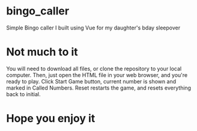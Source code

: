 # bingo_caller
Simple Bingo caller I built using Vue for my daughter's bday sleepover

# Not much to it
You will need to download all files, or clone the repository to your local computer.  Then, just open the HTML file in your web browser, and you're ready to play.  Click Start Game button, current number is shown and marked in Called Numbers.  Reset restarts the game, and resets everything back to initial.

# Hope you enjoy it
